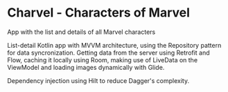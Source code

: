 # Charvel - Characters of Marvel
App with the list and details of all Marvel characters


List-detail Kotlin app with MVVM architecture, using the Repository pattern for data syncronization. 
Getting data from the server using Retrofit and Flow, caching it locally using Room, making use of LiveData on the ViewModel and loading images dynamically with Glide.

Dependency injection using Hilt to reduce Dagger's complexity.
